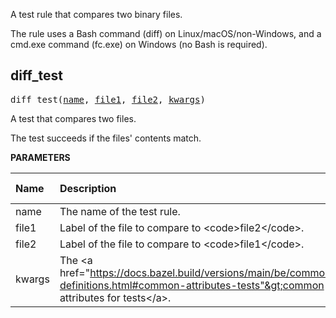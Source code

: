 <!-- Generated with Stardoc: http://skydoc.bazel.build -->

A test rule that compares two binary files.

The rule uses a Bash command (diff) on Linux/macOS/non-Windows, and a cmd.exe
command (fc.exe) on Windows (no Bash is required).


<a id="#diff_test"></a>

## diff_test

<pre>
diff_test(<a href="#diff_test-name">name</a>, <a href="#diff_test-file1">file1</a>, <a href="#diff_test-file2">file2</a>, <a href="#diff_test-kwargs">kwargs</a>)
</pre>

A test that compares two files.

The test succeeds if the files' contents match.


**PARAMETERS**


| Name  | Description | Default Value |
| :------------- | :------------- | :------------- |
| <a id="diff_test-name"></a>name |  The name of the test rule.   |  none |
| <a id="diff_test-file1"></a>file1 |  Label of the file to compare to &lt;code&gt;file2&lt;/code&gt;.   |  none |
| <a id="diff_test-file2"></a>file2 |  Label of the file to compare to &lt;code&gt;file1&lt;/code&gt;.   |  none |
| <a id="diff_test-kwargs"></a>kwargs |  The &lt;a href="https://docs.bazel.build/versions/main/be/common-definitions.html#common-attributes-tests"&gt;common attributes for tests&lt;/a&gt;.   |  none |


